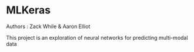 # MLKeras
Authors : Zack While & Aaron Elliot

This project is an exploration of neural networks for predicting multi-modal data

